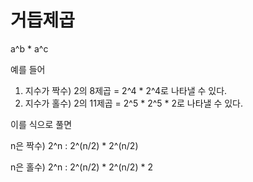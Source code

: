 # 거듭제곱

a^b * a^c 

예를 들어
1. 지수가 짝수) 2의 8제곱 = 2^4 * 2^4로 나타낼 수 있다.
2. 지수가 홀수) 2의 11제곱 = 2^5 * 2^5 * 2로 나타낼 수 있다.

이를 식으로 풀면

n은 짝수) 2^n
: 2^(n/2) * 2^(n/2)

n은 홀수) 2^n
: 2^(n/2) * 2^(n/2) * 2

